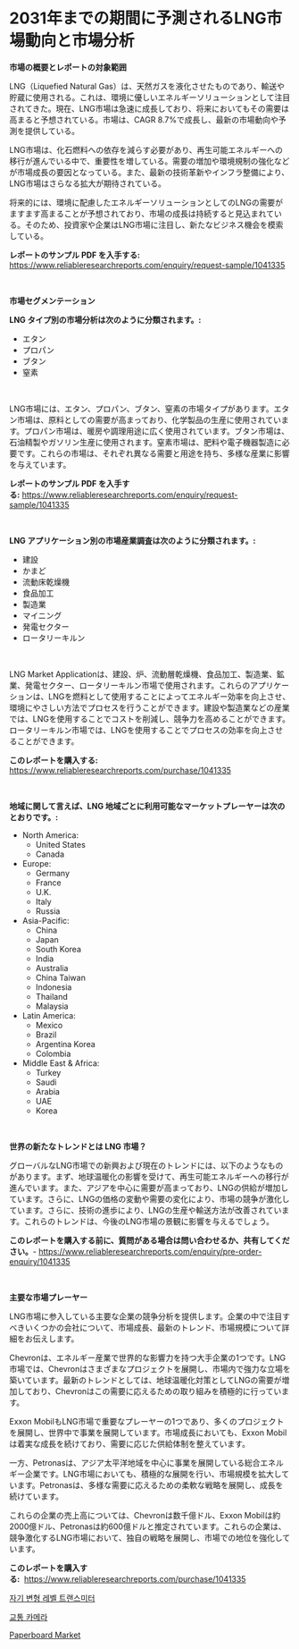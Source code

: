 <p><h1>2031年までの期間に予測されるLNG市場動向と市場分析</h1></p><p><strong>市場の概要とレポートの対象範囲</strong></p>
<p><p>LNG（Liquefied Natural Gas）は、天然ガスを液化させたものであり、輸送や貯蔵に使用される。これは、環境に優しいエネルギーソリューションとして注目されてきた。現在、LNG市場は急速に成長しており、将来においてもその需要は高まると予想されている。市場は、CAGR 8.7%で成長し、最新の市場動向や予測を提供している。</p><p>LNG市場は、化石燃料への依存を減らす必要があり、再生可能エネルギーへの移行が進んでいる中で、重要性を増している。需要の増加や環境規制の強化などが市場成長の要因となっている。また、最新の技術革新やインフラ整備により、LNG市場はさらなる拡大が期待されている。</p><p>将来的には、環境に配慮したエネルギーソリューションとしてのLNGの需要がますます高まることが予想されており、市場の成長は持続すると見込まれている。そのため、投資家や企業はLNG市場に注目し、新たなビジネス機会を模索している。</p></p>
<p><strong>レポートのサンプル PDF を入手する:</strong> <a href="https://www.reliableresearchreports.com/enquiry/request-sample/1041335">https://www.reliableresearchreports.com/enquiry/request-sample/1041335</a></p>
<p>&nbsp;</p>
<p><strong>市場セグメンテーション</strong></p>
<p><strong>LNG タイプ別の市場分析は次のように分類されます。:</strong></p>
<p><ul><li>エタン</li><li>プロパン</li><li>ブタン</li><li>窒素</li></ul></p>
<p>&nbsp;</p>
<p><p>LNG市場には、エタン、プロパン、ブタン、窒素の市場タイプがあります。エタン市場は、原料としての需要が高まっており、化学製品の生産に使用されています。プロパン市場は、暖房や調理用途に広く使用されています。ブタン市場は、石油精製やガソリン生産に使用されます。窒素市場は、肥料や電子機器製造に必要です。これらの市場は、それぞれ異なる需要と用途を持ち、多様な産業に影響を与えています。</p></p>
<p><strong>レポートのサンプル PDF を入手する:</strong>&nbsp;<a href="https://www.reliableresearchreports.com/enquiry/request-sample/1041335">https://www.reliableresearchreports.com/enquiry/request-sample/1041335</a></p>
<p>&nbsp;</p>
<p><strong> LNG アプリケーション別の市場産業調査は次のように分類されます。:</strong></p>
<p><ul><li>建設</li><li>かまど</li><li>流動床乾燥機</li><li>食品加工</li><li>製造業</li><li>マイニング</li><li>発電セクター</li><li>ロータリーキルン</li></ul></p>
<p>&nbsp;</p>
<p><p>LNG Market Applicationは、建設、炉、流動層乾燥機、食品加工、製造業、鉱業、発電セクター、ロータリーキルン市場で使用されます。これらのアプリケーションは、LNGを燃料として使用することによってエネルギー効率を向上させ、環境にやさしい方法でプロセスを行うことができます。建設や製造業などの産業では、LNGを使用することでコストを削減し、競争力を高めることができます。ロータリーキルン市場では、LNGを使用することでプロセスの効率を向上させることができます。</p></p>
<p><strong>このレポートを購入する:</strong>&nbsp; <a href="https://www.reliableresearchreports.com/purchase/1041335">https://www.reliableresearchreports.com/purchase/1041335</a></p>
<p>&nbsp;</p>
<p><strong>地域に関して言えば、LNG 地域ごとに利用可能なマーケットプレーヤーは次のとおりです。:</strong></p>
<p><ul>
    <li>
        North America:
        <ul>
            <li>United States</li>
            <li>Canada</li>
        </ul>
    </li>
    <li>
        Europe:
        <ul>
            <li>Germany</li>
            <li>France</li>
            <li>U.K.</li>
            <li>Italy</li>
            <li>Russia</li>
        </ul>
    </li>
    <li>
        Asia-Pacific:
        <ul>
            <li>China</li>
            <li>Japan</li>
            <li>South Korea</li>
            <li>India</li>
            <li>Australia</li>
            <li>China Taiwan</li>
            <li>Indonesia</li>
            <li>Thailand</li>
            <li>Malaysia</li>
        </ul>
    </li>
    <li>
        Latin America:
        <ul>
            <li>Mexico</li>
            <li>Brazil</li>
            <li>Argentina Korea</li>
            <li>Colombia</li>
        </ul>
    </li>
    <li>
        Middle East & Africa:
        <ul>
            <li>Turkey</li>
            <li>Saudi</li>
            <li>Arabia</li>
            <li>UAE</li>
            <li>Korea</li>
        </ul>
    </li>
    </ul></p>
<p>&nbsp;</p>
<p><strong>世界の新たなトレンドとは LNG 市場？</strong></p>
<p><p>グローバルなLNG市場での新興および現在のトレンドには、以下のようなものがあります。まず、地球温暖化の影響を受けて、再生可能エネルギーへの移行が進んでいます。また、アジアを中心に需要が高まっており、LNGの供給が増加しています。さらに、LNGの価格の変動や需要の変化により、市場の競争が激化しています。さらに、技術の進歩により、LNGの生産や輸送方法が改善されています。これらのトレンドは、今後のLNG市場の景観に影響を与えるでしょう。</p></p>
<p><strong>このレポートを購入する前に、質問がある場合は問い合わせるか、共有してください。</strong>- <a href="https://www.reliableresearchreports.com/enquiry/pre-order-enquiry/1041335">https://www.reliableresearchreports.com/enquiry/pre-order-enquiry/1041335</a></p>
<p>&nbsp;</p>
<p><strong>主要な市場プレーヤー</strong></p>
<p><p>LNG市場に参入している主要な企業の競争分析を提供します。企業の中で注目すべきいくつかの会社について、市場成長、最新のトレンド、市場規模について詳細をお伝えします。</p><p>Chevronは、エネルギー産業で世界的な影響力を持つ大手企業の1つです。LNG市場では、Chevronはさまざまなプロジェクトを展開し、市場内で強力な立場を築いています。最新のトレンドとしては、地球温暖化対策としてLNGの需要が増加しており、Chevronはこの需要に応えるための取り組みを積極的に行っています。</p><p>Exxon MobilもLNG市場で重要なプレーヤーの1つであり、多くのプロジェクトを展開し、世界中で事業を展開しています。市場成長においても、Exxon Mobilは着実な成長を続けており、需要に応じた供給体制を整えています。</p><p>一方、Petronasは、アジア太平洋地域を中心に事業を展開している総合エネルギー企業です。LNG市場においても、積極的な展開を行い、市場規模を拡大しています。Petronasは、多様な需要に応えるための柔軟な戦略を展開し、成長を続けています。</p><p>これらの企業の売上高については、Chevronは数千億ドル、Exxon Mobilは約2000億ドル、Petronasは約600億ドルと推定されています。これらの企業は、競争激化するLNG市場において、独自の戦略を展開し、市場での地位を強化しています。</p></p>
<p><strong>このレポートを購入する:</strong>&nbsp;&nbsp;<a href="https://www.reliableresearchreports.com/purchase/1041335">https://www.reliableresearchreports.com/purchase/1041335</a></p>
<p><p><a href="https://medium.com/@dunce678678/%EB%A7%88%EA%B7%B8%EB%84%A4%ED%86%A0%EC%8A%A4%ED%8A%B8%EB%A6%AD%ED%8B%B0%EB%B8%8C-%EB%A0%88%EB%B2%A8-%EC%86%A1%EC%8B%A0%EA%B8%B0-%EC%8B%9C%EC%9E%A5-%EB%B6%84%EC%84%9D-%EB%B0%8F-2024%EB%85%84%EB%B6%80%ED%84%B0-2031%EB%85%84%EA%B9%8C%EC%A7%80%EC%9D%98-%EC%98%88%EC%B8%A1-%ED%81%AC%EA%B8%B0-f9c13747d26b">자기 변형 레벨 트랜스미터</a></p><p><a href="https://medium.com/@hugofirst44/%EA%B5%90%ED%86%B5-%EC%B9%B4%EB%A9%94%EB%9D%BC-%EC%8B%9C%EC%9E%A5-%EB%8F%99%ED%96%A5-%EB%B0%8F-%EC%8B%9C%EC%9E%A5-%EB%B6%84%EC%84%9D%EC%9D%80-2024-2031%EB%85%84-%EA%B8%B0%EA%B0%84%EC%97%90-%EB%8C%80%ED%95%9C-%EC%98%88%EC%B8%A1%EC%9E%85%EB%8B%88%EB%8B%A4-546da986bc5e">교통 카메라</a></p><p><a href="https://full-wildebeest-80b.notion.site/Paperboard-Market-Insights-Market-Players-and-Forecast-Till-2031-930d8d9875ff45518967b83f3f87cb8a">Paperboard Market</a></p></p>